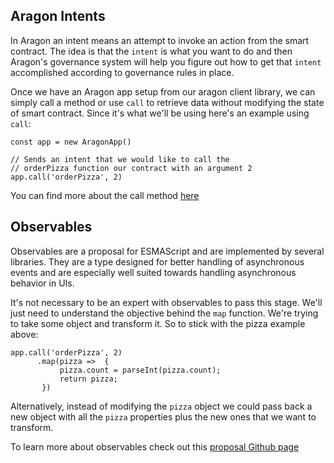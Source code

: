 ## Aragon Intents

In Aragon an intent means an attempt to invoke an action from the smart contract. The idea is that the `intent` is what you want to do and then Aragon's governance system will help you figure out how to get that `intent` accomplished according to governance rules in place. 

Once we have an Aragon app setup from our aragon client library, we can simply call a method or use `call` to retrieve data without modifying the state of smart contract. Since it's what we'll be using here's an example using `call`:

```
const app = new AragonApp()

// Sends an intent that we would like to call the 
// orderPizza function our contract with an argument 2
app.call('orderPizza', 2)
```

You can find more about the call method [here](https://hack.aragon.org/docs/aragonjs-ref.html#call)

## Observables

Observables are a proposal for ESMAScript and are implemented by several libraries. They are a type designed for better handling of asynchronous events and are especially well suited towards handling asynchronous behavior in UIs. 

It's not necessary to be an expert with observables to pass this stage. We'll just need to understand the objective behind the `map` function. We're trying to take some object and transform it. So to stick with the pizza example above:

```
app.call('orderPizza', 2)
      .map(pizza =>  {
           pizza.count = parseInt(pizza.count);
           return pizza;
       }) 
```
Alternatively, instead of modifying the `pizza` object we could pass back a new object with all the `pizza` properties plus the new ones that we want to transform.

To learn more about observables check out this [proposal Github page](https://github.com/tc39/proposal-observable)